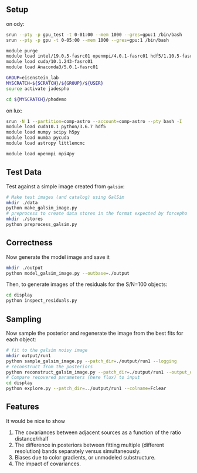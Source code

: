 ## Setup

on ody:

```bash
srun --pty -p gpu_test -t 0-01:00 --mem 1000 --gres=gpu:1 /bin/bash
srun --pty -p gpu -t 0-05:00 --mem 1000 --gres=gpu:1 /bin/bash

module purge
module load intel/19.0.5-fasrc01 openmpi/4.0.1-fasrc01 hdf5/1.10.5-fasrc01
module load cuda/10.1.243-fasrc01
module load Anaconda3/5.0.1-fasrc01

GROUP=eisenstein_lab
MYSCRATCH=${SCRATCH}/${GROUP}/${USER}
source activate jadespho

cd ${MYSCRATCH}/phodemo
```

on lux:

```sh
srun -N 1 --partition=comp-astro --account=comp-astro --pty bash -I
module load cuda10.1 python/3.6.7 hdf5
module load numpy scipy h5py
module load numba pycuda
module load astropy littlemcmc

module load openmpi mpi4py
```

## Test Data

Test against a simple image created from `galsim`:

```sh
# Make test images (and catalog) using GalSim
mkdir ./data
python make_galsim_image.py
# preprocess to create data stores in the format expected by forcepho
mkdir ./stores
python preprocess_galsim.py
```

## Correctness

Now generate the model image and save it

```sh
mkdir ./output
python model_galsim_image.py --outbase=./output
```

Then, to generate images of the residuals for the S/N=100 objects:

```sh
cd display
python inspect_residuals.py
```

## Sampling

Now sample the posterior and regenerate the image from the best fits for each object:

```sh
# fit to the galsim noisy image
mkdir output/run1
python sample_galsim_image.py --patch_dir=./output/run1 --logging
# reconstruct from the posteriors
python reconstruct_galsim_image.py --patch_dir=./output/run1 --output_dir=./output
# Compare recovered parameters (here flux) to input
cd display
python explore.py --patch_dir=../output/run1 --colname=Fclear
```

## Features

It would be nice to show

 1. The covariances between adjacent sources as a function of the ratio distance/rhalf
 2. The difference in posteriors between fitting multiple (different resolution) bands separately versus simultaneously.
 3. Biases due to color gradients, or unmodeled substructure.
 4. The impact of covariances.